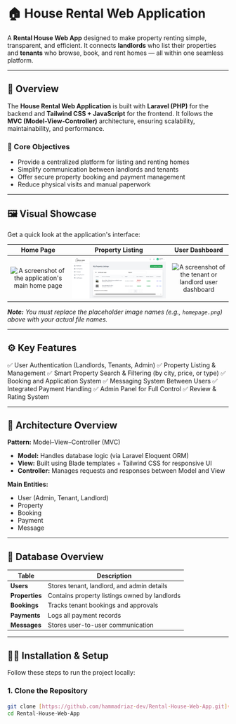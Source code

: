 # 🏠 House Rental Web Application

A **Rental House Web App** designed to make property renting simple, transparent, and efficient.
It connects **landlords** who list their properties and **tenants** who browse, book, and rent homes — all within one seamless platform.

---

## 📘 Overview

The **House Rental Web Application** is built with **Laravel (PHP)** for the backend and **Tailwind CSS + JavaScript** for the frontend.
It follows the **MVC (Model-View-Controller)** architecture, ensuring scalability, maintainability, and performance.

### 🎯 Core Objectives
- Provide a centralized platform for listing and renting homes
- Simplify communication between landlords and tenants
- Offer secure property booking and payment management
- Reduce physical visits and manual paperwork

---

## 🖼️ Visual Showcase

Get a quick look at the application's interface:

| Home Page | Property Listing | User Dashboard |
| :---: | :---: | :---: |
| ![A screenshot of the application's main home page](public/assets/images/homepage.png) | ![A screenshot showing a property listing detail page](public/assets/images/listing.png) | ![A screenshot of the tenant or landlord user dashboard](public/assets/images/dashboard.png) |

***Note:*** *You must replace the placeholder image names (e.g., `homepage.png`) above with your actual file names.*

---

## ⚙️ Key Features

✅ User Authentication (Landlords, Tenants, Admin)
✅ Property Listing & Management
✅ Smart Property Search & Filtering (by city, price, or type)
✅ Booking and Application System
✅ Messaging System Between Users
✅ Integrated Payment Handling
✅ Admin Panel for Full Control
✅ Review & Rating System

---

## 🧱 Architecture Overview

**Pattern:** Model–View–Controller (MVC)

- **Model:** Handles database logic (via Laravel Eloquent ORM)
- **View:** Built using Blade templates + Tailwind CSS for responsive UI
- **Controller:** Manages requests and responses between Model and View

**Main Entities:**
- User (Admin, Tenant, Landlord)
- Property
- Booking
- Payment
- Message

---

## 💾 Database Overview

| Table | Description |
|-------|--------------|
| **Users** | Stores tenant, landlord, and admin details |
| **Properties** | Contains property listings owned by landlords |
| **Bookings** | Tracks tenant bookings and approvals |
| **Payments** | Logs all payment records |
| **Messages** | Stores user-to-user communication |

---

## 🧑‍💻 Installation & Setup

Follow these steps to run the project locally:

### 1. Clone the Repository
```bash
git clone [https://github.com/hammadriaz-dev/Rental-House-Web-App.git](https://github.com/hammadriaz-dev/Rental-House-Web-App.git)
cd Rental-House-Web-App
